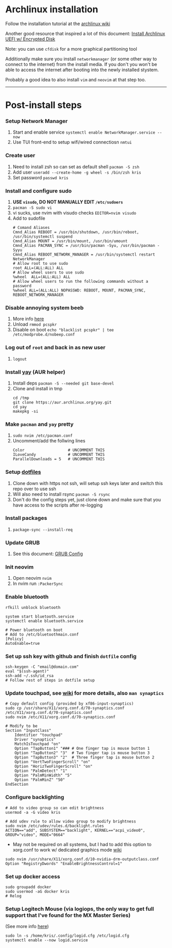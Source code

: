# Archlinux installation

Follow the installation tutorial at the [archlinux wiki](https://wiki.archlinux.org/)

Another good resource that inspired a lot of this document:
[Install Archlinux UEFI w/ Encrypted Disk](https://blog.bespinian.io/posts/installing-arch-linux-on-uefi-with-full-disk-encryption/)

Note: you can use `cfdisk` for a more graphical partitioning tool

Additionally make sure you install `networkmanager` (or some other way to
connect to the internet) from the install media. If you don't you won't be able
to access the internet after booting into the newly installed stystem.

Probably a good idea to also install `vim` and `neovim` at that step too.


---

# Post-install steps

### Setup Network Manager
1.  Start and enable service `systemctl enable NetworkManager.service --now`
2.  Use TUI front-end to setup wifi/wired connectiosn `nmtui`

### Create user
1.  Need to install zsh so can set as default shell `pacman -S zsh`
2.  Add user `useradd --create-home -g wheel -s /bin/zsh kris`
3.  Set password `passwd kris`

### Install and configure sudo
1.  **USE `visudo`, DO NOT MANUALLY EDIT `/etc/sudoers`**
2.  `pacman -S sudo vi`
3.  vi sucks, use nvim with visudo checks `EDITOR=nvim visudo`
4.  Add to sudofile
    ```
    # Comand Aliases
    Cmnd_Alias REBOOT = /usr/bin/shutdown, /usr/bin/reboot, /usr/bin/systemctl suspend
    Cmnd_Alias MOUNT = /usr/bin/mount, /usr/bin/umount
    Cmnd_Alias PACMAN_SYNC = /usr/bin/pacman -Syu, /usr/bin/pacman -Syyu
    Cmnd_Alias REBOOT_NETWORK_MANAGER = /usr/bin/systemctl restart NetworkManager
    # Allow root to use sudo
    root ALL=(ALL:ALL) ALL
    # Allow wheel users to use sudo
    %wheel  ALL=(ALL:ALL) ALL
    # Allow wheel users to run the following commands without a password
    %wheel ALL=(ALL:ALL) NOPASSWD: REBOOT, MOUNT, PACMAN_SYNC, REBOOT_NETWORK_MANAGER
    ```

### Disable annoying system beeb
1.  More info [here](https://wiki.archlinux.org/title/PC_speaker)
2.  Unload `rmmod pcspkr`
3.  Disable on boot `echo "blacklist pcspkr" | tee /etc/modprobe.d/nobeep.conf`

### Log out of `root` and back in as new user
1.  `logout`

### Install [yay](https://github.com/Jguer/yay) (AUR helper)
1.  Install deps `pacman -S --needed git base-devel`
2.  Clone and install in tmp
    ```
    cd /tmp
    git clone https://aur.archlinux.org/yay.git
    cd yay
    makepkg -si
    ```

### Make `pacman` and `yay` pretty
1.  `sudo nvim /etc/pacman.conf`
2.  Uncomment/add the follwing lines
    ```
    Color                   # UNCOMMENT THIS
    ILoveCandy              # UNCOMMENT THIS
    ParallelDownloads = 5   # UNCOMMENT THIS
    ```

### Setup [dotfiles](../README.md)
1.  Clone down with https not ssh, will setup ssh keys later and switch this repo over to use ssh
2.  Will also need to install rsync `pacman -S rsync`
3.  Don't do the config steps yet, just clone down and make sure that you have access to the scripts after re-logging

### Install packages
1.  `package-sync --install-req`

### Update GRUB
1.  See this document: [GRUB Config](./grub-config.md)

### Init neovim
1.  Open neovim `nvim`
2.  In nvim run `:PackerSync`

### Enable bluetooth
```
rfkill unblock bluetooth

system start bluetooth.service
systemctl enable bluetooth.service

# Power bluetooth on boot
# Add to /etc/bluetoothmain.conf
[Policy]
AutoEnable=true
```

### Set up ssh key with github and finish `dotfile` config
```
ssh-keygen -C "email@domain.com"
eval "$(ssh-agent)"
ssh-add ~/.ssh/id_rsa
# Follow rest of steps in dotfile setup
```

### Update touchpad, see [wiki](https://wiki.archlinux.org/title/Touchpad_Synaptics) for more details, also `man synaptics`
```
# Copy default config (provided by xf86-input-synaptics)
sudo cp /usr/share/X11/xorg.conf.d/70-synaptics.conf /etc/X11/xorg.conf.d/70-synaptics.conf
sudo nvim /etc/X11/xorg.conf.d/70-synaptics.conf

# Modify to be
Section "InputClass"
    Identifier "touchpad"
    Driver "synaptics"
    MatchIsTouchpad "on"
    Option "TapButton1" "### # One finger tap is mouse button 1
    Option "TapButton2" "3"  # Two finger tap is mouse button 3
    Option "TapButton3" "2"  # Three finger tap is mouse button 2
    Option "VertTwoFingerScroll" "on"
    Option "HorizTwoFingerScroll" "on"
    Option "PalmDetect" "1"
    Option "PalmMinWidth" "5"
    Option "PalmMinZ" "50"
EndSection
```

### Configure backlighting
```
# Add to video group so can edit brightness
usermod -a -G video kris

# Add udev rule to allow video group to modify brightness
sudo nvim /etc/udev/rules.d/backlight.rules
ACTION=="add", SUBSYSTEM=="backlight", KERNEL=="acpi_video0", GROUP="video", MODE="0664"
```
* May not be required on all systems, but I had to add this option to xorg.conf to work w/ dedicated graphics mode [wiki](https://wiki.archlinux.org/title/Laptop/Lenovo#Legion_series)
```
sudo nvim /usr/share/X11/xorg.conf.d/10-nvidia-drm-outputclass.conf
Option "RegistryDwords" "EnableBrightnessControl=1"
```

### Set up docker access
```
sudo groupadd docker
sudo usermod -aG docker kris
# Relog
```

### Setup Logitech Mouse (via logiops, the only way to get full support that I've found for the MX Master Series)
(See more info [here](https://danishshakeel.me/configure-logitech-mx-master-3-on-linux-logiops/))
```
sudo ln -s /home/kris/.config/logid.cfg /etc/logid.cfg
systemctl enable --now logid.service
```
